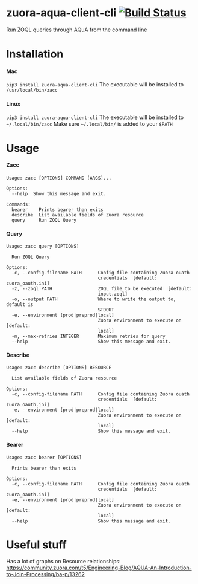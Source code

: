 # zuora-aqua-client-cli [![Build Status](https://travis-ci.com/molnarjani/zuora-aqua-client-cli.svg?branch=master)](https://travis-ci.com/molnarjani/zuora-aqua-client-cli)

Run ZOQL queries through AQuA from the command line


# Installation

#### Mac
`pip3 install zuora-aqua-client-cli`
The executable will be installed to `/usr/local/bin/zacc`

#### Linux
`pip3 install zuora-aqua-client-cli`
The executable will be installed to `~/.local/bin/zacc`
Make sure `~/.local/bin/` is added to your `$PATH`


# Usage

#### Zacc
```
Usage: zacc [OPTIONS] COMMAND [ARGS]...

Options:
  --help  Show this message and exit.

Commands:
  bearer    Prints bearer than exits
  describe  List available fields of Zuora resource
  query     Run ZOQL Query
```

#### Query
```
Usage: zacc query [OPTIONS]

  Run ZOQL Query

Options:
  -c, --config-filename PATH      Config file containing Zuora ouath
                                  credentials  [default: zuora_oauth.ini]
  -z, --zoql PATH                 ZOQL file to be executed  [default:
                                  input.zoql]
  -o, --output PATH               Where to write the output to, default is
                                  STDOUT
  -e, --environment [prod|preprod|local]
                                  Zuora environment to execute on  [default:
                                  local]
  -m, --max-retries INTEGER       Maximum retries for query
  --help                          Show this message and exit.
```

#### Describe
```
Usage: zacc describe [OPTIONS] RESOURCE

  List available fields of Zuora resource

Options:
  -c, --config-filename PATH      Config file containing Zuora ouath
                                  credentials  [default: zuora_oauth.ini]
  -e, --environment [prod|preprod|local]
                                  Zuora environment to execute on  [default:
                                  local]
  --help                          Show this message and exit.
```

#### Bearer
```
Usage: zacc bearer [OPTIONS]

  Prints bearer than exits

Options:
  -c, --config-filename PATH      Config file containing Zuora ouath
                                  credentials  [default: zuora_oauth.ini]
  -e, --environment [prod|preprod|local]
                                  Zuora environment to execute on  [default:
                                  local]
  --help                          Show this message and exit.
```

# Useful stuff
Has a lot of graphs on Resource relationships:
https://community.zuora.com/t5/Engineering-Blog/AQUA-An-Introduction-to-Join-Processing/ba-p/13262
